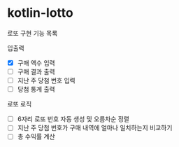 # kotlin-lotto

로또 구현 기능 목록

입출력

- [x] 구매 액수 입력
- [ ] 구매 결과 출력
- [ ] 지난 주 당첨 번호 입력
- [ ] 당첨 통계 출력

로또 로직

- [ ] 6자리 로또 번호 자동 생성 및 오름차순 정렬
- [ ] 지난 주 당첨 번호가 구매 내역에 얼마나 일치하는지 비교하기
- [ ] 총 수익률 계산